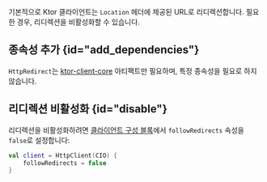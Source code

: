 [//]: # (title: 리디렉션)

기본적으로 Ktor 클라이언트는 `Location` 헤더에 제공된 URL로 리디렉션합니다. 필요한 경우, 리디렉션을 비활성화할 수 있습니다.

## 종속성 추가 {id="add_dependencies"}
`HttpRedirect`는 [ktor-client-core](client-dependencies.md) 아티팩트만 필요하며, 특정 종속성을 필요로 하지 않습니다.

## 리디렉션 비활성화 {id="disable"}

리디렉션을 비활성화하려면 [클라이언트 구성 블록](client-create-and-configure.md#configure-client)에서 `followRedirects` 속성을 `false`로 설정합니다:

```kotlin
val client = HttpClient(CIO) {
    followRedirects = false
}
```